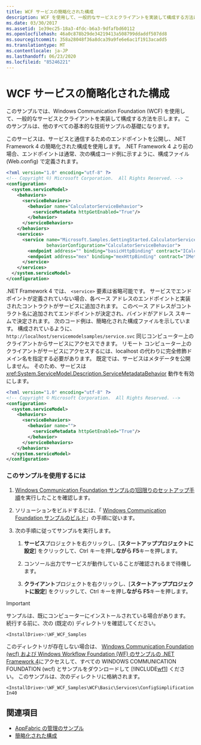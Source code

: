 ```yaml
---
title: WCF サービスの簡略化された構成
description: WCF を使用して、一般的なサービスとクライアントを実装して構成する方法について説明します。 サービスは、構成ファイルで指定されたエンドポイントを使用して通信します。
ms.date: 03/30/2017
ms.assetid: 1e39ec25-18a3-4fdc-b6a3-9dfafbd60112
ms.openlocfilehash: 46a0c878b29de34219413a508799ddaddf507dd8
ms.sourcegitcommit: 358a28048f36a8dca39a9fe6e6ac1f1913acadd5
ms.translationtype: MT
ms.contentlocale: ja-JP
ms.lasthandoff: 06/23/2020
ms.locfileid: "85246221"
---
```

# <a name="simplified-configuration-for-wcf-services"></a>WCF サービスの簡略化された構成
このサンプルでは、Windows Communication Foundation (WCF) を使用して、一般的なサービスとクライアントを実装して構成する方法を示します。 このサンプルは、他のすべての基本的な技術サンプルの基礎になります。  
  
 このサービスは、サービスと通信するためのエンドポイントを公開し、.NET Framework 4 の簡略化された構成を使用します。 .NET Framework 4 より前の場合、エンドポイントは通常、次の構成コード例に示すように、構成ファイル (Web.config) で定義されます。  
  
```xml  
<?xml version="1.0" encoding="utf-8" ?>  
<!-- Copyright ©) Microsoft Corporation.  All Rights Reserved. -->  
<configuration>  
  <system.serviceModel>  
    <behaviors>  
      <serviceBehaviors>  
        <behavior name="CalculatorServiceBehavior">  
          <serviceMetadata httpGetEnabled="True"/>  
        </behavior>  
      </serviceBehaviors>  
    </behaviors>  
    <services>  
      <service name="Microsoft.Samples.GettingStarted.CalculatorService"  
               behaviorConfiguration="CalculatorServiceBehavior">  
        <endpoint address="" binding="basicHttpBinding" contract="ICalculator"/>  
        <endpoint address="mex" binding="mexHttpBinding" contract="IMetadataExchange"/>  
      </service>  
    </services>  
  </system.serviceModel>  
</configuration>  
```  
  
 .NET Framework 4 では、 `<service>` 要素は省略可能です。 サービスでエンドポイントが定義されていない場合、各ベース アドレスのエンドポイントと実装されたコントラクトがサービスに追加されます。 このベース アドレスがコントラクト名に追加されてエンドポイントが決定され、バインドがアドレス スキームで決定されます。 次のコード例は、簡略化された構成ファイルを示しています。 構成されているように、 `http://localhost/servicemodelsamples/service.svc` 同じコンピューター上のクライアントからサービスにアクセスできます。 リモート コンピューター上のクライアントがサービスにアクセスするには、localhost の代わりに完全修飾ドメイン名を指定する必要があります。 既定では、サービスはメタデータを公開しません。 そのため、サービスは <xref:System.ServiceModel.Description.ServiceMetadataBehavior> 動作を有効にします。  
  
```xml  
<?xml version="1.0" encoding="utf-8" ?>  
<!-- Copyright © Microsoft Corporation.  All Rights Reserved. -->  
<configuration>  
  <system.serviceModel>  
    <behaviors>  
      <serviceBehaviors>  
        <behavior name="">  
          <serviceMetadata httpGetEnabled="True"/>  
        </behavior>  
      </serviceBehaviors>  
    </behaviors>  
  </system.serviceModel>  
</configuration>  
```  
  
### <a name="to-use-this-sample"></a>このサンプルを使用するには  
  
1. [Windows Communication Foundation サンプルの1回限りのセットアップ手順](one-time-setup-procedure-for-the-wcf-samples.md)を実行したことを確認します。  
  
2. ソリューションをビルドするには、「 [Windows Communication Foundation サンプルのビルド](building-the-samples.md)」の手順に従います。  
  
3. 次の手順に従ってサンプルを実行します。  
  
    1. **サービス**プロジェクトを右クリックし、[**スタートアッププロジェクトに設定**] をクリックして、Ctrl キーを押し**ながら F5**キーを押します。  
  
    2. コンソール出力でサービスが動作していることが確認されるまで待機します。  
  
    3. **クライアント**プロジェクトを右クリックし、[**スタートアッププロジェクトに設定**] をクリックして、Ctrl キーを押し**ながら F5**キーを押します。  
  
> [!IMPORTANT]
> サンプルは、既にコンピューターにインストールされている場合があります。 続行する前に、次の (既定の) ディレクトリを確認してください。  
>
> `<InstallDrive>:\WF_WCF_Samples`  
>
> このディレクトリが存在しない場合は、 [Windows Communication Foundation (wcf) および Windows Workflow Foundation (WF) のサンプルの .NET Framework 4](https://www.microsoft.com/download/details.aspx?id=21459)にアクセスして、すべての WINDOWS COMMUNICATION FOUNDATION (wcf) とサンプルをダウンロードして [!INCLUDE[wf1](../../../../includes/wf1-md.md)] ください。 このサンプルは、次のディレクトリに格納されます。  
>
> `<InstallDrive>:\WF_WCF_Samples\WCF\Basic\Services\ConfigSimplificationIn40`  
  
## <a name="see-also"></a>関連項目

- [AppFabric の管理のサンプル](https://docs.microsoft.com/previous-versions/appfabric/ff383405(v=azure.10))
- [簡略化された構成](../simplified-configuration.md)
